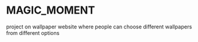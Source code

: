 # MAGIC_MOMENT
project on wallpaper website where people can choose different wallpapers from different options 

